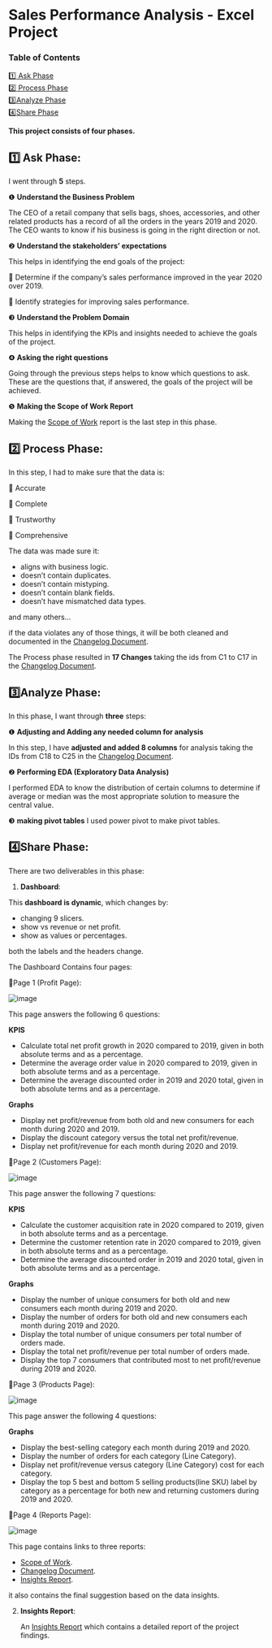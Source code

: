 # Sales Performance Analysis - Excel Project

### Table of Contents  
[1️⃣ Ask Phase](#ask_phase)  
[2️⃣ Process Phase](#process_phase)  
[3️⃣Analyze Phase](#analyze_phase)  
[4️⃣Share Phase](#share_phase)  


**This project consists of four phases.**
<a name="ask_phase"></a>
## 1️⃣ Ask Phase:
I went through **5** steps.

❶ **Understand the Business Problem**

The CEO of a retail company that sells bags, shoes, accessories, and other related products has a record of all the orders in the years 2019 and 2020. The CEO wants to know if his business is going in the right direction or not.

❷ **Understand the stakeholders’ expectations**

This helps in identifying the end goals of the project:

🚩 Determine if the company’s sales performance improved in the year 2020 over 2019.

🚩 Identify strategies for improving sales performance.

❸ **Understand the Problem Domain**

This helps in identifying the KPIs and insights needed to achieve the goals of the project.

❹ **Asking the right questions**

Going through the previous steps helps to know which questions to ask. These are the questions that, if answered, the goals of the project will be achieved.

❺ **Making the Scope of Work Report**

Making the [Scope of Work](https://github.com/alaamhassan/RetailCompany_PerformanceAnalysis/blob/main/Ask_Phase/Scope%20of%20Work.pdf) report is the last step in this phase.
<a name="process_phase"></a>
## 2️⃣ Process Phase:
In this step, I had to make sure that the data is:

📌 Accurate

📌 Complete

📌 Trustworthy

📌 Comprehensive

The data was made sure it:

* aligns with business logic.
* doesn’t contain duplicates.
* doesn’t contain mistyping.
* doesn’t contain blank fields.
* doesn’t have mismatched data types.
  
and many others…

if the data violates any of those things, it will be both cleaned and documented in the 
[Changelog Document](https://github.com/alaamhassan/RetailCompany_PerformanceAnalysis/blob/main/Process_Phase/Changelog%20Documentation.pdf).

The Process phase resulted in **17 Changes** taking the ids from C1 to C17 in the [Changelog Document](https://github.com/alaamhassan/RetailCompany_PerformanceAnalysis/blob/main/Process_Phase/Changelog%20Documentation.pdf).
<a name="analyze_phase"></a>
## 3️⃣Analyze Phase:

In this phase, I want through **three** steps:

❶ **Adjusting and Adding any needed column for analysis**

In this step, I have **adjusted and added 8 columns** for analysis taking the IDs from C18 to C25 in the [Changelog Document](https://github.com/alaamhassan/RetailCompany_PerformanceAnalysis/blob/main/Process_Phase/Changelog%20Documentation.pdf). 

❷ **Performing EDA (Exploratory Data Analysis)**

I performed EDA to know the distribution of certain columns to determine if average or median was the most appropriate solution to measure the central value.

❸ **making pivot tables**
I used power pivot to make pivot tables.
<a name="share_phase"></a>
## 4️⃣Share Phase:

There are two deliverables in this phase:
1. **Dashboard**:
   
  This **dashboard is dynamic**, which changes by:
  *  changing 9 slicers.
  *  show vs revenue or net profit.
  *  show as values or percentages.

  both the labels and the headers change.

  The Dashboard Contains four pages:
  
  📃Page 1 (Profit Page):
  
  ![image](https://github.com/alaamhassan/RetailCompany_PerformanceAnalysis/assets/67596481/865c4e96-5986-4e64-86b0-c9cbe4518bdf)

  This page answers the following 6 questions:
  
  **KPIS**
  * Calculate total net profit growth in 2020 compared to 2019, given in both absolute terms and as a percentage.
  * Determine the average order value in 2020 compared to 2019, given in both absolute terms and as a percentage.
  * Determine the average discounted order in 2019 and 2020 total, given in both absolute terms and as a percentage.
    
  **Graphs**
  * Display net profit/revenue from both old and new consumers for each month during 2020 and 2019.
  * Display the discount category versus the total net profit/revenue.
  * Display net profit/revenue for each month during 2020 and 2019.

  📃Page 2 (Customers Page):
  
  ![image](https://github.com/alaamhassan/RetailCompany_PerformanceAnalysis/assets/67596481/d566be47-5f8f-4d01-9608-ae895d138072)
  
  This page answer the following 7 questions:
  
  **KPIS**
   * Calculate the customer acquisition rate in 2020 compared to 2019, given in both absolute terms and as a percentage.
   * Determine the customer retention rate in 2020 compared to 2019, given in both absolute terms and as a percentage.
   * Determine the average discounted order in 2019 and 2020 total, given in both absolute terms and as a percentage.
     
  **Graphs**
   * Display the number of unique consumers for both old and new consumers each month during 2019 and 2020.
   * Display the number of orders for both old and new consumers each month during 2019 and 2020.
   * Display the total number of unique consumers per total number of orders made.
   * Display the total net profit/revenue per total number of orders made.
   * Display the top 7 consumers that contributed most to net profit/revenue during 2019 and 2020.

  📃Page 3 (Products Page):
  
  ![image](https://github.com/alaamhassan/RetailCompany_PerformanceAnalysis/assets/67596481/5572c919-e702-4aa0-9753-1be0b518c8d9)

  This page answer the following 4 questions:
  
  **Graphs**
  * Display the best-selling category each month during 2019 and 2020.
  * Display the number of orders for each category (Line Category).
  * Display net profit/revenue versus category (Line Category) cost for each category.
  * Display the top 5 best and bottom 5 selling products(line SKU) label by category as a percentage for both new and returning customers during 2019 and 2020.

  📃Page 4 (Reports Page):  
  
  ![image](https://github.com/alaamhassan/RetailCompany_PerformanceAnalysis/assets/67596481/e4b69b12-a520-4fa1-a840-45602b56977a)

  This page contains links to three reports:
  * [Scope of Work](https://github.com/alaamhassan/RetailCompany_PerformanceAnalysis/blob/main/Ask_Phase/Scope%20of%20Work.pdf).
  * [Changelog Document](https://github.com/alaamhassan/RetailCompany_PerformanceAnalysis/blob/main/Process_Phase/Changelog%20Documentation.pdf).
  * [Insights Report](https://github.com/alaamhassan/RetailCompany_PerformanceAnalysis/blob/main/Share_Phase/Insights_Report.pdf).

  it also contains the final suggestion based on the data insights.

2. **Insights Report**:
   
   An [Insights Report](https://github.com/alaamhassan/RetailCompany_PerformanceAnalysis/blob/main/Share_Phase/Insights_Report.pdf) which contains a detailed report of the project findings.
  
    



